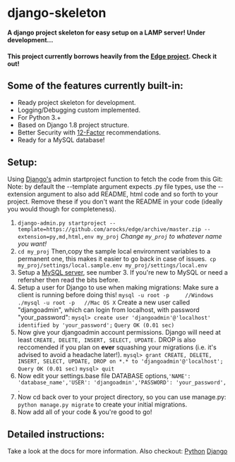 # django-skeleton

**A django project skeleton for easy setup on a LAMP server! Under development...**
#### This project currently borrows heavily from the [Edge project](https://github.com/arocks/edge). Check it out!

## Some of the features currently built-in:

* Ready project skeleton for development.
* Logging/Debugging custom implemented.
* For Python 3.+
* Based on Django 1.8 project structure.
* Better Security with [12-Factor](http://12factor.net/) recommendations.
* Ready for a MySQL database!

## Setup:
Using [Django's](https://docs.djangoproject.com/en/2.1/ref/django-admin/) admin startproject function to fetch the code from this Git:
Note: by default the --template argument expects .py file types, use the --extension argument to also add README, html code and so forth to your project. Remove these if you don't want the README in your code (ideally you would though for completeness). 

1. `django-admin.py startproject --template=https://github.com/arocks/edge/archive/master.zip --extension=py,md,html,env my_proj` *Change `my_proj` to whatever name you want!*
2. `cd my_proj` Then,copy the sample local environment variables to a permanent one, this makes it easier to go back in case of issues.` cp my_proj/settings/local.sample.env my_proj/settings/local.env`
3. Setup a [MySQL server](http://www.ntu.edu.sg/home/ehchua/programming/sql/MySQL_HowTo.html#intro), see number 3. If you're new to MySQL or need a refersher then read the bits before.
4. Setup a user for Django to use when making migrations:
Make sure a client is running before doing this!
`mysql -u root -p     //Windows`
`./mysql -u root -p   //Mac OS X`
Create a new user called "djangoadmin", which can login from localhost, with password "your_password":
`mysql> create user 'djangoadmin'@'localhost' identified by 'your_password';`
`Query OK (0.01 sec)`
5. Now give your djangoadmin account permissions. Django will need at least `CREATE, DELETE, INSERT, SELECT, UPDATE.`
DROP is also reccomended if you plan on **ever** squashing your migrations (i.e. it's advised to avoid a headache later!). 
`mysql> grant CREATE, DELETE, INSERT, SELECT, UPDATE, DROP on *.* to 'djangoadmin'@'localhost';`
`Query OK (0.01 sec)`
`mysql> quit`
6. Now edit your settings.base file DATABASE options,`'NAME': 'database_name','USER': 'djangoadmin','PASSWORD': 'your_password', `.
7. Now cd back over to your project directory, so you can use manage.py: `python manage.py migrate` to create your initial migrations.
8. Now add all of your code & you're good to go!

## Detailed instructions:
Take a look at the docs for more information.
Also checkout:
[Python](https://www.python.org/)
[Django](https://www.djangoproject.com/)
